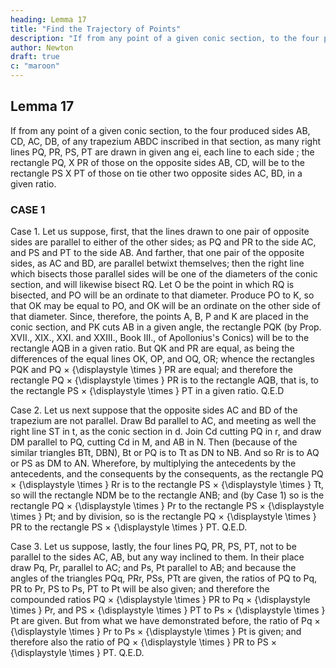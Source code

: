 ```yaml
---
heading: Lemma 17
title: "Find the Trajectory of Points"
description: "If from any point of a given conic section, to the four produced sides AB, CD, AC, DB, of any trapezium ABDC inscribed in that section, as many right lines PQ, PR, PS, PT are drawn in given ang ei, each line to each side"
author: Newton
draft: true
c: "maroon"
---
```




## Lemma 17

If from any point of a given conic section, to the four produced sides AB, CD, AC, DB, of any trapezium ABDC inscribed in that section, as many right lines PQ, PR, PS, PT are drawn in given ang ei, each line to each side ; the rectangle PQ, X PR of those on the opposite sides AB, CD, will be to the rectangle PS X PT of those on tie other two opposite sides AC, BD, in a given ratio.

### CASE 1



Case 1. Let us suppose, first, that the lines drawn to one pair of opposite sides are parallel to either of the other sides; as PQ and PR to the side AC, and PS and PT to the side AB. And farther, that one pair of the opposite sides, as AC and BD, are parallel betwixt themselves; then the right line which bisects those parallel sides will be one of the diameters of the conic section, and will likewise bisect RQ. Let O be the point in which RQ is bisected, and PO will be an ordinate to that diameter. Produce PO to K, so that OK may be equal to PO, and OK will be an ordinate on the other side of that diameter. Since, therefore, the points A, B, P and K are placed in the conic section, and PK cuts AB in a given angle, the rectangle PQK (by Prop. XVII., XIX., XXI. and XXIII., Book III., of Apollonius's Conics) will be to the rectangle AQB in a given ratio. But QK and PR are equal, as being the differences of the equal lines OK, OP, and OQ, OR; whence the rectangles PQK and PQ 
×
{\displaystyle \times } PR are equal; and therefore the rectangle PQ 
×
{\displaystyle \times } PR is to the rectangle AQB, that is, to the rectangle PS 
×
{\displaystyle \times } PT in a given ratio.   Q.E.D


Case 2. Let us next suppose that the opposite sides AC and BD of the trapezium are not parallel. Draw Bd parallel to AC, and meeting as well the right line ST in t, as the conic section in d. Join Cd cutting PQ in r, and draw DM parallel to PQ, cutting Cd in M, and AB in N. Then (because of the similar triangles BTt, DBN), Bt or PQ is to Tt as DN to NB. And so Rr is to AQ or PS as DM to AN. Wherefore, by multiplying the antecedents by the antecedents, and the consequents by the consequents, as the rectangle PQ 
×
{\displaystyle \times } Rr is to the rectangle PS 
×
{\displaystyle \times } Tt, so will the rectangle NDM be to the rectangle ANB; and (by Case 1) so is the rectangle PQ 
×
{\displaystyle \times } Pr to the rectangle PS 
×
{\displaystyle \times } Pt; and by division, so is the rectangle PQ 
×
{\displaystyle \times } PR to the rectangle PS 
×
{\displaystyle \times } PT.   Q.E.D.


Case 3. Let us suppose, lastly, the four lines PQ, PR, PS, PT, not to be parallel to the sides AC, AB, but any way inclined to them. In their place draw Pq, Pr, parallel to AC; and Ps, Pt parallel to AB; and because the angles of the triangles PQq, PRr, PSs, PTt are given, the ratios of PQ to Pq, PR to Pr, PS to Ps, PT to Pt will be also given; and therefore the compounded ratios PQ 
×
{\displaystyle \times } PR to Pq 
×
{\displaystyle \times } Pr, and PS 
×
{\displaystyle \times } PT to Ps 
×
{\displaystyle \times } Pt are given. But from what we have demonstrated before, the ratio of Pq 
×
{\displaystyle \times } Pr to Ps 
×
{\displaystyle \times } Pt is given; and therefore also the ratio of PQ 
×
{\displaystyle \times } PR to PS 
×
{\displaystyle \times } PT.   Q.E.D.

